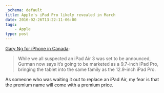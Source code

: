 ```yaml
---
_schema: default
title: Apple's iPad Pro likely revealed in March
date: 2016-02-26T13:22:11-06:00
tags:
    - Apple
type: post
---
```


[Gary Ng for iPhone in Canada](http://www.iphoneincanada.ca/ipad/9-7-inch-ipad-pro):

> While we all suspected an iPad Air 3 was set to be announced, Gurman now says it’s going to be marketed as a 9.7-inch iPad Pro, bringing the tablet into the same family as the 12.9-inch iPad Pro.

As someone who was waiting it out to replace an iPad Air, my fear is that the premium name will come with a premium price.
